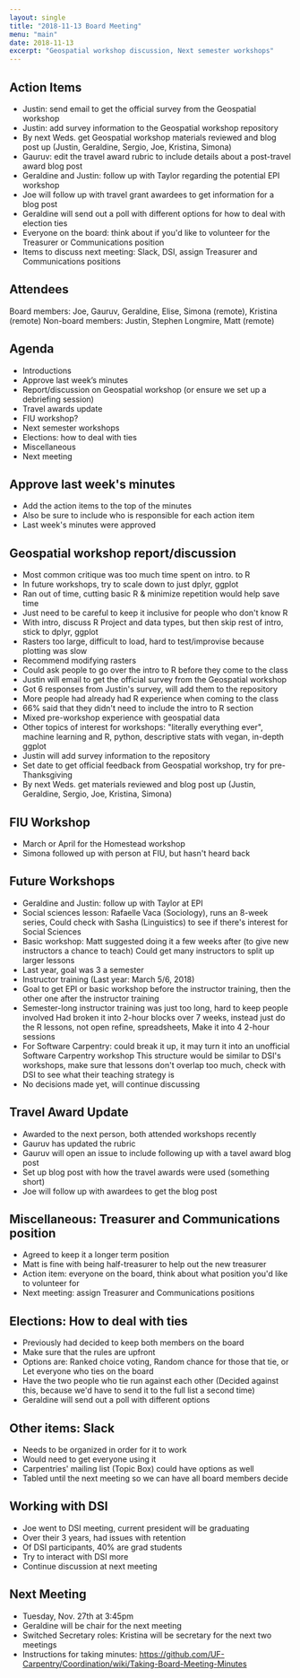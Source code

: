 ```yaml
---
layout: single
title: "2018-11-13 Board Meeting"
menu: "main"
date: 2018-11-13
excerpt: "Geospatial workshop discussion, Next semester workshops"
---
```


## Action Items
* Justin: send email to get the official survey from the Geospatial workshop
* Justin: add survey information to the Geospatial workshop repository
* By next Weds. get Geospatial workshop materials reviewed and blog post up (Justin, Geraldine, Sergio, Joe, Kristina, Simona)
* Gauruv: edit the travel award rubric to include details about a post-travel award blog post 
* Geraldine and Justin: follow up with Taylor regarding the potential EPI workshop
* Joe will follow up with travel grant awardees to get information for a blog post
* Geraldine will send out a poll with different options for how to deal with election ties
* Everyone on the board: think about if you'd like to volunteer for the Treasurer or Communications position
* Items to discuss next meeting: Slack, DSI, assign Treasurer and Communications positions

## Attendees
Board members: Joe, Gauruv, Geraldine, Elise, Simona (remote), Kristina (remote)
Non-board members: Justin, Stephen Longmire, Matt (remote)

## Agenda
* Introductions
* Approve last week’s minutes
* Report/discussion on Geospatial workshop (or ensure we set up a debriefing session)
* Travel awards update
* FIU workshop?
* Next semester workshops
* Elections: how to deal with ties
* Miscellaneous 
* Next meeting

## Approve last week's minutes
* Add the action items to the top of the minutes
* Also be sure to include who is responsible for each action item
* Last week's minutes were approved

## Geospatial workshop report/discussion
* Most common critique was too much time spent on intro. to R
* In future workshops, try to scale down to just dplyr, ggplot
* Ran out of time, cutting basic R & minimize repetition would help save time
* Just need to be careful to keep it inclusive for people who don't know R
* With intro, discuss R Project and data types, but then skip rest of intro, stick to dplyr, ggplot
* Rasters too large, difficult to load, hard to test/improvise because plotting was slow
* Recommend modifying rasters
* Could ask people to go over the intro to R before they come to the class
* Justin will email to get the official survey from the Geospatial workshop
* Got 6 responses from Justin's survey, will add them to the repository
* More people had already had R experience when coming to the class
* 66% said that they didn't need to include the intro to R section
* Mixed pre-workshop experience with geospatial data
* Other topics of interest for workshops: "literally everything ever",
  machine learning and R, python, descriptive stats with vegan, in-depth ggplot
* Justin will add survey information to the repository
* Set date to get official feedback from Geospatial workshop, try for pre-Thanksgiving
* By next Weds. get materials reviewed and blog post up (Justin, Geraldine, Sergio, Joe, Kristina, Simona)

## FIU Workshop
* March or April for the Homestead workshop
* Simona followed up with person at FIU, but hasn't heard back

## Future Workshops
* Geraldine and Justin: follow up with Taylor at EPI
* Social sciences lesson: Rafaelle Vaca (Sociology), runs an 8-week series, 
  Could check with Sasha (Linguistics) to see if there's interest for Social Sciences
* Basic workshop: Matt suggested doing it a few weeks after (to give new instructors a chance to teach)
  Could get many instructors to split up larger lessons
* Last year, goal was 3 a semester
* Instructor training (Last year: March 5/6, 2018)
* Goal to get EPI or basic workshop before the instructor training, then the other one after the instructor training
* Semester-long instructor training was just too long, hard to keep people involved
  Had broken it into 2-hour blocks over 7 weeks, instead just do the R lessons, not open refine, spreadsheets, 
  Make it into 4 2-hour sessions
* For Software Carpentry: could break it up, it may turn it into an unofficial Software Carpentry workshop
  This structure would be similar to DSI's workshops, make sure that lessons don't overlap too much, check with DSI to see what their teaching strategy is
* No decisions made yet, will continue discussing
  
## Travel Award Update
* Awarded to the next person, both attended workshops recently
* Gauruv has updated the rubric
* Gauruv will open an issue to include following up with a tavel award blog post
* Set up blog post with how the travel awards were used (something short) 
* Joe will follow up with awardees to get the blog post
  
 ## Miscellaneous: Treasurer and Communications position
 * Agreed to keep it a longer term position
 * Matt is fine with being half-treasurer to help out the new treasurer
 * Action item: everyone on the board, think about what position you'd like to volunteer for
 * Next meeting: assign Treasurer and Communications positions
  
  ## Elections: How to deal with ties
 * Previously had decided to keep both members on the board
 * Make sure that the rules are upfront
 * Options are: Ranked choice voting, Random chance for those that tie, or Let everyone who ties on the board
 * Have the two people who tie run against each other (Decided against this, because we'd have to send it to the full list a second time)
 * Geraldine will send out a poll with different options
  
  ## Other items: Slack
 * Needs to be organized in order for it to work
 * Would need to get everyone using it
 * Carpentries' mailing list (Topic Box) could have options as well
 * Tabled until the next meeting so we can have all board members decide
  
  ## Working with DSI
 * Joe went to DSI meeting, current president will be graduating
 * Over their 3 years, had issues with retention
 * Of DSI participants, 40% are grad students
 * Try to interact with DSI more
 * Continue discussion at next meeting 
  
  ## Next Meeting
 * Tuesday, Nov. 27th at 3:45pm
 * Geraldine will be chair for the next meeting
 * Switched Secretary roles: Kristina will be secretary for the next two meetings
 * Instructions for taking minutes: https://github.com/UF-Carpentry/Coordination/wiki/Taking-Board-Meeting-Minutes
